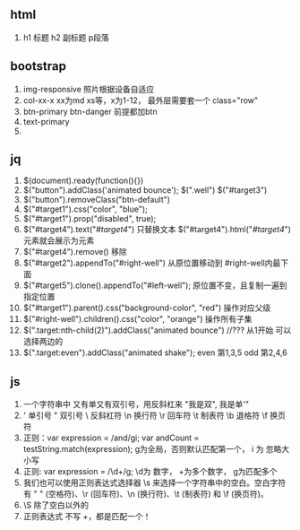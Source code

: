 ## html
1. h1 标题 h2 副标题 p段落 <!-- 注释 -->

## bootstrap
1. img-responsive 照片根据设备自适应
2. col-xx-x  xx为md xs等，x为1-12， 最外层需要套一个 class="row"
3. btn-primary btn-danger 前提都加btn
4. text-primary
5. <i class="fa fa-thumbs-up"></i>

## jq
1. $(document).ready(function(){})
2. $("button").addClass('animated bounce'); $(".well")   $("#target3")
3. $("button").removeClass("btn-default")
4. $("#target1").css("color", "blue");
5. $("#target1").prop("disabled", true);
6. $("#target4").text("<em>#target4</em>") 只替换文本   $("#target4").html("<em>#target4</em>") 元素就会展示为元素
7. $("#target4").remove() 移除
8. $("#target2").appendTo("#right-well") 从原位置移动到 #right-well内最下面
9. $("#target5").clone().appendTo("#left-well"); 原位置不变，且复制一遍到 指定位置
10. $("#target1").parent().css("background-color", "red") 操作对应父级
11. $("#right-well").children().css("color", "orange") 操作所有子集
12. $(".target:nth-child(2)").addClass("animated bounce") //??? 从1开始 可以选择两边的
13. $(".target:even").addClass("animated shake"); even 第1,3,5 odd 第2,4,6

## js
1. 一个字符串中 又有单又有双引号，用反斜杠来 "我是双\", 我是单'"
2. \'	单引号  \"	双引号  \\	反斜杠符  \n	换行符  \r	回车符  \t	制表符  \b	退格符  \f	换页符
3. 正则：var expression = /and/gi; var andCount = testString.match(expression); g为全局，否则默认匹配第一个， i 为 忽略大小写
4. 正则: var expression = /\d+/g; \d为 数字， +为多个数字， g为匹配多个
5. 我们也可以使用正则表达式选择器 \s 来选择一个字符串中的空白。空白字符有 " " (空格符)、\r (回车符)、\n (换行符)、\t (制表符) 和 \f (换页符)。
6. \S 除了空白以外的
7. 正则表达式 不写 +，都是匹配一个！

